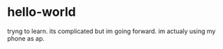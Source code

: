 # hello-world
tryng to learn. its complicated but im going forward. im actualy using my phone as ap.
